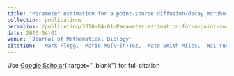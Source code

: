 ```yaml
---
title: "Parameter estimation for a point-source diffusion-decay morphogen model"
collection: publications
permalink: /publication/2020-04-01-Parameter-estimation-for-a-point-source-diffusion-decay-morphogen-model
date: 2020-04-01
venue: 'Journal of Mathematical Biology'
citation: ' Mark Flegg,  Mario Mu{\~{n}}oz,  Kate Smith-Miles,  Wai Yuen,  Jennifer Flegg,  John Carroll, &quot;Parameter estimation for a point-source diffusion-decay morphogen model.&quot; Journal of Mathematical Biology, 2020.'
---
```

Use [Google Scholar](https://scholar.google.com/scholar?q=Parameter+estimation+for+a+point+source+diffusion+decay+morphogen+model){:target="_blank"} for full citation